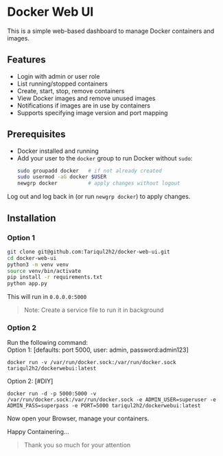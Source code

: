 # Docker Web UI

This is a simple web-based dashboard to manage Docker containers and images.

## Features

- Login with admin or user role
- List running/stopped containers
- Create, start, stop, remove containers
- View Docker images and remove unused images
- Notifications if images are in use by containers
- Supports specifying image version and port mapping

## Prerequisites
- Docker installed and running  
- Add your user to the `docker` group to run Docker without `sudo`:
  ```bash
  sudo groupadd docker   # if not already created
  sudo usermod -aG docker $USER
  newgrp docker          # apply changes without logout
  ```

Log out and log back in (or run `newgrp docker`) to apply changes.


## Installation 
### Option 1
<!-- Simpley install using apt repository
```
sudo apt update
sudo apt install dockerwebui
``` -->

```bash
git clone git@github.com:Tariqul2h2/docker-web-ui.git
cd docker-web-ui
python3 -m venv venv
source venv/bin/activate
pip install -r requirements.txt
python app.py
```
This will run in `0.0.0.0:5000`
> Note: Create a service file to run it in background

### Option 2
Run the following command:  
Option 1: [defaults: port 5000, user: admin, password:admin123]
```
docker run -v /var/run/docker.sock:/var/run/docker.sock tariqul2h2/dockerwebui:latest
```

Option 2: [#DIY]
```
docker run -d -p 5000:5000 -v /var/run/docker.sock:/var/run/docker.sock -e ADMIN_USER=superuser -e ADMIN_PASS=superpass -e PORT=5000 tariqul2h2/dockerwebui:latest
```


Now open your Browser, manage your containers.

Happy Containering...


>Thank you so much for your attention